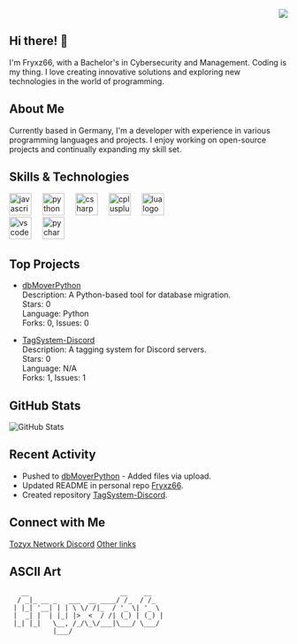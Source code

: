 <div align="right">
  <img src="https://visitor-badge.laobi.icu/badge?page_id=Fryxz66.Fryxz66&left_text=Profile%20views"  />
</div>



## Hi there! 👋

I'm Fryxz66, with a Bachelor's in Cybersecurity and Management. Coding is my thing. I love creating innovative solutions and exploring new technologies in the world of programming.

## About Me

Currently based in Germany, I'm a developer with experience in various programming languages and projects. I enjoy working on open-source projects and continually expanding my skill set.

## Skills & Technologies

<div align="left">
  <img src="https://cdn.jsdelivr.net/gh/devicons/devicon/icons/javascript/javascript-original.svg" height="40" alt="javascript logo"  /> <img width="12" /> <img src="https://cdn.jsdelivr.net/gh/devicons/devicon/icons/python/python-original.svg" height="40" alt="python logo"  /> <img width="12" /> <img src="https://cdn.jsdelivr.net/gh/devicons/devicon/icons/csharp/csharp-original.svg" height="40" alt="csharp logo"  /> <img width="12" /> <img src="https://cdn.jsdelivr.net/gh/devicons/devicon/icons/cplusplus/cplusplus-original.svg" height="40" alt="cplusplus logo"  /> <img width="12" /> <img src="https://cdn.jsdelivr.net/gh/devicons/devicon/icons/lua/lua-original.svg" height="40" alt="lua logo"  />
</div>

<div align="left">
  <img src="https://cdn.jsdelivr.net/gh/devicons/devicon/icons/vscode/vscode-original-wordmark.svg" height="40" alt="vscode logo"  />
  <img width="12" />
  <img src="https://cdn.jsdelivr.net/gh/devicons/devicon/icons/pycharm/pycharm-original.svg" height="40" alt="pycharm logo"  />
  <img width="12" />
</div>



## Top Projects

- [dbMoverPython](https://github.com/Fryxz66/dbMoverPython)  
   Description: A Python-based tool for database migration.  
   Stars: 0  
   Language: Python  
   Forks: 0, Issues: 0  

- [TagSystem-Discord](https://github.com/Fryxz66/TagSystem-Discord)  
   Description: A tagging system for Discord servers.  
   Stars: 0  
   Language: N/A  
   Forks: 1, Issues: 1


## GitHub Stats

![GitHub Stats](https://github-readme-stats.vercel.app/api?username=Fryxz66&show_icons=true&count_private=true&theme=radical)

## Recent Activity

- Pushed to [dbMoverPython](https://github.com/Fryxz66/dbMoverPython) - Added files via upload.    
- Updated README in personal repo [Fryxz66](https://github.com/Fryxz66/Fryxz66).  
- Created repository [TagSystem-Discord](https://github.com/Fryxz66/TagSystem-Discord).  


## Connect with Me
[Tozyx Network Discord](https://discord.gg/FQeWeaxVD9)
[Other links](https://fakecrime.bio/Jules113)

## ASCII Art

```
   __                       __    __   
  / _|_ __ _   ___  __ ____/ /_  / /_  
 | |_| '__| | | \ \/ /|_  / '_ \| '_ \ 
 |  _| |  | |_| |>  <  / /| (_) | (_) |
 |_| |_|   \__, /_/\_\/___|\___/ \___/ 
           |___/                       
```
